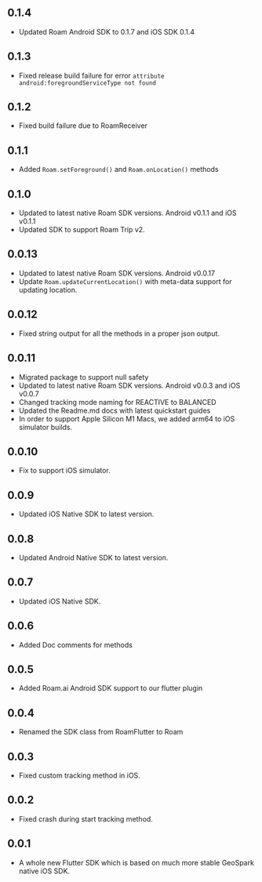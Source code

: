 ## 0.1.4
* Updated Roam Android SDK to 0.1.7 and iOS SDK 0.1.4

## 0.1.3
* Fixed release build failure for error `attribute android:foregroundServiceType not found`

## 0.1.2
* Fixed build failure due to RoamReceiver

## 0.1.1
* Added `Roam.setForeground()` and `Roam.onLocation()` methods

## 0.1.0
* Updated to latest native Roam SDK versions. Android v0.1.1 and iOS v0.1.1
* Updated SDK to support Roam Trip v2.


## 0.0.13
* Updated to latest native Roam SDK versions. Android v0.0.17
* Update `Roam.updateCurrentLocation()` with meta-data support for updating location.

## 0.0.12
* Fixed string output for all the methods in a proper json output.

## 0.0.11

* Migrated package to support null safety
* Updated to latest native Roam SDK versions. Android v0.0.3 and iOS v0.0.7
* Changed tracking mode naming for REACTIVE to BALANCED
* Updated the Readme.md docs with latest quickstart guides
* In order to support Apple Silicon M1 Macs, we added arm64 to iOS simulator builds.
## 0.0.10

* Fix to support iOS simulator.
## 0.0.9

* Updated iOS Native SDK to latest version.
## 0.0.8

* Updated Android Native SDK to latest version.
## 0.0.7

* Updated iOS Native SDK.
## 0.0.6

* Added Doc comments for methods
## 0.0.5

* Added Roam.ai Android SDK support to our flutter plugin
## 0.0.4

* Renamed the SDK class from RoamFlutter to Roam
## 0.0.3

* Fixed custom tracking method in iOS.
## 0.0.2

* Fixed crash during start tracking method.
## 0.0.1

* A whole new Flutter SDK which is based on much more stable GeoSpark native iOS SDK.
